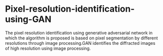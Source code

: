 # Pixel-resolution-identification-using-GAN
The pixel resolution identification using generative adversarial network in which the algorithm is proposed is based on pixel segmentation by different resolutions through image processing.GAN identifies the diffracted images of high resolution using image processing.
